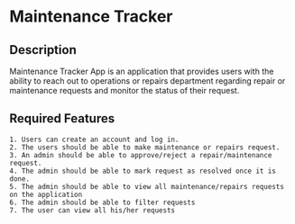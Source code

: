 
# Maintenance Tracker

## Description
Maintenance Tracker App is an application that provides users with the ability to reach out to  operations or repairs department regarding repair or maintenance requests and monitor the  status of their request.

## Required Features
    1. Users can create an account and log in. 
    2. The users should be able to make maintenance or repairs request. 
    3. An admin should be able to approve/reject a repair/maintenance request. 
    4. The admin should be able to mark request as resolved once it is done. 
    5. The admin should be able to view all maintenance/repairs requests on the application 
    6. The admin should be able to filter requests 
    7. The user can view all his/her requests 

